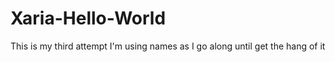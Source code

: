 # Xaria-Hello-World
This is my third attempt
I'm using names as I go along until get the hang of it
 
